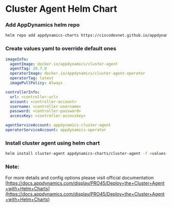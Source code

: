 # Cluster Agent Helm Chart

### Add AppDynamics helm repo
```bash
helm repo add appdynamics-charts https://ciscodevnet.github.io/appdynamics-charts
```
### Create values yaml to override default ones
```yaml
imageInfo:
  agentImage: docker.io/appdynamics/cluster-agent
  agentTag: 20.7.0
  operatorImage: docker.io/appdynamics/cluster-agent-operator
  operatorTag: latest
  imagePullPolicy: Always                             

controllerInfo:
  url: <controller-url>
  account: <controller-account>
  username: <controller-username>
  password: <controller-password>
  accessKey: <controller-accesskey>

agentServiceAccount: appdynamics-cluster-agent
operatorServiceAccount: appdynamics-operator
```
### Install cluster agent using helm chart
```bash
helm install cluster-agent appdynamics-charts/cluster-agent -f <values-file>.yaml --namespace appdynamics
```
### Note:
For more details and config options please visit official documentation
[https://docs.appdynamics.com/display/PRO45/Deploy+the+Cluster+Agent+with+Helm+Charts](https://docs.appdynamics.com/display/PRO45/Deploy+the+Cluster+Agent+with+Helm+Charts)
